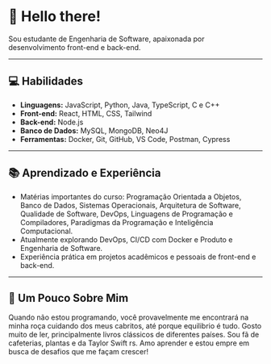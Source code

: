# 👋 Hello there!

Sou estudante de Engenharia de Software, apaixonada por desenvolvimento front-end e back-end.  

---

## 💻 Habilidades

- **Linguagens:** JavaScript, Python, Java, TypeScript, C e C++
- **Front-end:** React, HTML, CSS, Tailwind  
- **Back-end:** Node.js  
- **Banco de Dados:** MySQL, MongoDB, Neo4J  
- **Ferramentas:** Docker, Git, GitHub, VS Code, Postman, Cypress

---

## 📚 Aprendizado e Experiência

- Matérias importantes do curso: Programação Orientada a Objetos, Banco de Dados, Sistemas Operacionais, Arquitetura de Software, Qualidade de Software, DevOps, Linguagens de Programação e Compiladores, Paradigmas da Programação e Inteligência Computacional.  
- Atualmente explorando DevOps, CI/CD com Docker e Produto e Engenharia de Software.  
- Experiência prática em projetos acadêmicos e pessoais de front-end e back-end.

---

## 🎯 Um Pouco Sobre Mim

Quando não estou programando, você provavelmente me encontrará na minha roça cuidando dos meus cabritos, até porque equilibrio é tudo. Gosto muito de ler, principalmente livros clássicos de diferentes países. Sou fã de cafeterias, plantas e da Taylor Swift rs.
Amo aprender e estou empre em busca de desafios que me façam crescer!

